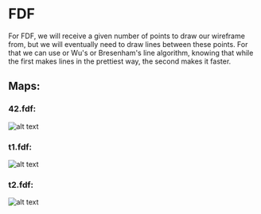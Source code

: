 # FDF
For FDF, we will receive a given number of points to draw our wireframe from, but we will eventually need to draw lines between these points. For that we can use or Wu's or Bresenham's line algorithm, knowing that while the first makes lines in the prettiest way, the second makes it faster.

## Maps:
###   42.fdf:
![alt text](https://s3.us-west-2.amazonaws.com/secure.notion-static.com/43a80f36-c49d-48eb-ac84-0771ceb1496f/Untitled.png?X-Amz-Algorithm=AWS4-HMAC-SHA256&X-Amz-Credential=AKIAT73L2G45O3KS52Y5%2F20210915%2Fus-west-2%2Fs3%2Faws4_request&X-Amz-Date=20210915T222535Z&X-Amz-Expires=86400&X-Amz-Signature=6a8b22f288961ca96c6bcbc4f449e01567866e903f693e2811823aca779a3119&X-Amz-SignedHeaders=host&response-content-disposition=filename%20%3D%22Untitled.png%22)
###   t1.fdf:
![alt text](https://s3.us-west-2.amazonaws.com/secure.notion-static.com/2f14fc8b-65d4-45b1-98ca-12cc27c2ac46/Untitled.png?X-Amz-Algorithm=AWS4-HMAC-SHA256&X-Amz-Credential=AKIAT73L2G45O3KS52Y5%2F20210915%2Fus-west-2%2Fs3%2Faws4_request&X-Amz-Date=20210915T222601Z&X-Amz-Expires=86400&X-Amz-Signature=27ae78365c32fd766fe2649378781555515bfb367e25dd7f56962a859ada240e&X-Amz-SignedHeaders=host&response-content-disposition=filename%20%3D%22Untitled.png%22)
###   t2.fdf:
![alt text](https://s3.us-west-2.amazonaws.com/secure.notion-static.com/7729aadb-31d5-4b5b-a775-11ad30171326/Untitled.png?X-Amz-Algorithm=AWS4-HMAC-SHA256&X-Amz-Credential=AKIAT73L2G45O3KS52Y5%2F20210913%2Fus-west-2%2Fs3%2Faws4_request&X-Amz-Date=20210913T163708Z&X-Amz-Expires=86400&X-Amz-Signature=1753f3768f4db53768ebea0281ba869c2f7dd869da1646d3f32197e398178c9b&X-Amz-SignedHeaders=host&response-content-disposition=filename%20%3D%22Untitled.png%22)
